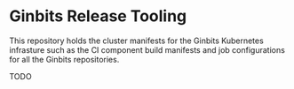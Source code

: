 # Ginbits Release Tooling

This repository holds the cluster manifests for the Ginbits Kubernetes infrasture 
such as the CI component build manifests and job configurations for all the Ginbits
repositories.


TODO
